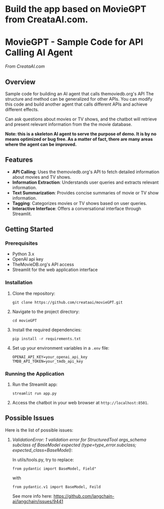 # Build the app based on MovieGPT from CreataAI.com.


# MovieGPT - Sample Code for API Calling AI Agent
 *From CreataAI.com*

## Overview
Sample code for building an AI agent that calls themoviedb.org's API 
The structure and method can be generalized for other APIs. You can modify this code and build another agent that calls different APIs and achieve different effects.

Can ask questions about movies or TV shows, and the chatbot will retrieve and present relevant information from the the movie database.

**Note: this is a skeleton AI agent to serve the purpose of demo. It is by no means optimized or bug free. As a matter of fact, there are many areas where the agent can be improved.**

## Features

- **API Calling**: Uses the themoviedb.org's API to fetch detailed information about movies and TV shows.
- **Information Extraction**: Understands user queries and extracts relevant information.
- **Text Summarization**: Provides concise summaries of movie or TV show information.
- **Tagging**: Categorizes movies or TV shows based on user queries.
- **Interactive Interface**: Offers a conversational interface through Streamlit.

## Getting Started

### Prerequisites

- Python  3.x
- OpenAI api key
- TheMovieDB.org's API access
- Streamlit for the web application interface

### Installation

1. Clone the repository:
   ```
   git clone https://github.com/creataai/movieGPT.git
   ```
2. Navigate to the project directory:
   ```
   cd movieGPT
   ```
3. Install the required dependencies:
   ```
   pip install -r requirements.txt
   ```
4. Set up your environment variables in a `.env` file:
   ```
   OPENAI_API_KEY=your_openai_api_key
   TMDB_API_TOKEN=your_tmdb_api_key
   ```

### Running the Application

1. Run the Streamlit app:
   ```
   streamlit run app.py
   ```
2. Access the chatbot in your web browser at `http://localhost:8501`.

## Possible Issues
Here is the list of possible issues:
1. *ValidationError: 1 validation error for StructuredTool
   args_schema
   subclass of BaseModel expected (type=type_error.subclass; expected_class=BaseModel)*: 

   In utils/tools.py, try to replace: 
   ```
   from pydantic import BaseModel, Field"
   ``` 
   with

   ```
   from pydantic.v1 import BaseModel, Feild
   ```
   See more info here: https://github.com/langchain-ai/langchain/issues/9441
#
